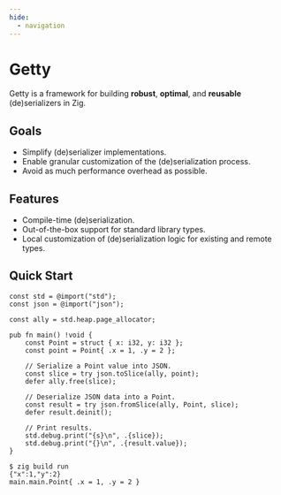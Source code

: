 ```yaml
---
hide:
  - navigation
---
```


# Getty

Getty is a framework for building __robust__, __optimal__, and __reusable__ (de)serializers in Zig.

<!--<br>-->

<!--<figure markdown>-->
  <!--![Getty](/assets/images/getty-solid.svg){ width=370 }-->
<!--</figure>-->

## Goals

- Simplify (de)serializer implementations.
- Enable granular customization of the (de)serialization process.
- Avoid as much performance overhead as possible.

## Features

- Compile-time (de)serialization.
- Out-of-the-box support for standard library types.
- Local customization of (de)serialization logic for existing and remote types.

## Quick Start

```zig title="Zig code"
const std = @import("std");
const json = @import("json");

const ally = std.heap.page_allocator;

pub fn main() !void {
    const Point = struct { x: i32, y: i32 };
    const point = Point{ .x = 1, .y = 2 };

    // Serialize a Point value into JSON.
    const slice = try json.toSlice(ally, point);
    defer ally.free(slice);

    // Deserialize JSON data into a Point.
    const result = try json.fromSlice(ally, Point, slice);
    defer result.deinit();

    // Print results.
    std.debug.print("{s}\n", .{slice});
    std.debug.print("{}\n", .{result.value});
}
```

```console title="Shell session"
$ zig build run
{"x":1,"y":2}
main.main.Point{ .x = 1, .y = 2 }
```
